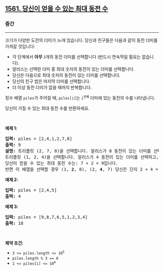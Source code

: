 <h2><a href="https://leetcode.com/problems/maximum-number-of-coins-you-can-get">1561. 당신이 얻을 수 있는 최대 동전 수</a></h2><h3>중간</h3><hr><p>크기가 다양한 도전의 더미가 <code>3n</code>개 있습니다. 당신과 친구들은 다음과 같이 동전 더미를 가져갈 것입니다:</p>

<ul>
	<li>각 단계에서 <strong>아무 </strong><code>3</code>개의 동전 더미를 선택합니다 (반드시 연속적일 필요는 없습니다).</li>
	<li>알리스는 선택한 더미 중 최대 숫자의 동전이 있는 더미를 선택합니다.</li>
	<li>당신은 다음으로 최대 숫자의 동전이 있는 더미를 선택합니다.</li>
	<li>당신의 친구 밥은 마지막 더미를 선택합니다.</li>
	<li>더 이상 동전 더미가 없을 때까지 반복합니다.</li>
</ul>

<p>정수 배열 <code>piles</code>가 주어질 때, <code>piles[i]</code>는 <code>i<sup>번째</sup></code> 더미에 있는 동전의 수를 나타냅니다.</p>

<p>당신이 가질 수 있는 최대 동전 수를 반환하세요.</p>

<p>&nbsp;</p>
<p><strong class="example">예제 1:</strong></p>

<pre>
<strong>입력:</strong> piles = [2,4,1,2,7,8]
<strong>출력:</strong> 9
<strong>설명: </strong>트리플릿 (2, 7, 8)을 선택합니다. 알리스가 8 동전이 있는 더미를 선택하고, 당신은 <strong>7</strong> 동전이 있는 더미를 선택하며, 밥은 마지막 더미를 가져갑니다.
트리플릿 (1, 2, 4)을 선택합니다. 알리스가 4 동전이 있는 더미를 선택하고, 당신은 <strong>2</strong> 동전이 있는 더미를 선택하며, 밥은 마지막 더미를 가져갑니다.
당신이 얻을 수 있는 최대 동전 수는: 7 + 2 = 9입니다.
반면 이 배열을 선택할 경우 (1, <strong>2</strong>, 8), (2, <strong>4</strong>, 7) 당신은 단지 2 + 4 = 6 동전을 얻어 최적이 아닙니다.
</pre>

<p><strong class="example">예제 2:</strong></p>

<pre>
<strong>입력:</strong> piles = [2,4,5]
<strong>출력:</strong> 4
</pre>

<p><strong class="example">예제 3:</strong></p>

<pre>
<strong>입력:</strong> piles = [9,8,7,6,5,1,2,3,4]
<strong>출력:</strong> 18
</pre>

<p>&nbsp;</p>
<p><strong>제약 조건:</strong></p>

<ul>
	<li><code>3 &lt;= piles.length &lt;= 10<sup>5</sup></code></li>
	<li><code>piles.length % 3 == 0</code></li>
	<li><code>1 &lt;= piles[i] &lt;= 10<sup>4</sup></code></li>
</ul>